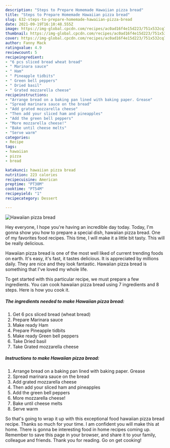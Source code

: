 ```yaml
---
description: "Steps to Prepare Homemade Hawaiian pizza bread"
title: "Steps to Prepare Homemade Hawaiian pizza bread"
slug: 632-steps-to-prepare-homemade-hawaiian-pizza-bread
date: 2021-09-19T16:10:48.555Z
image: https://img-global.cpcdn.com/recipes/ac0ad16f4e15d223/751x532cq70/hawaiian-pizza-bread-recipe-main-photo.jpg
thumbnail: https://img-global.cpcdn.com/recipes/ac0ad16f4e15d223/751x532cq70/hawaiian-pizza-bread-recipe-main-photo.jpg
cover: https://img-global.cpcdn.com/recipes/ac0ad16f4e15d223/751x532cq70/hawaiian-pizza-bread-recipe-main-photo.jpg
author: Fanny Mack
ratingvalue: 4.9
reviewcount: 5
recipeingredient:
- "6 pcs sliced bread wheat bread"
- " Marinara sauce"
- " Ham"
- " Pineapple tidbits"
- " Green bell peppers"
- " Dried basil"
- " Grated mozzarella cheese"
recipeinstructions:
- "Arrange bread on a baking pan lined with baking paper. Grease"
- "Spread marinara sauce on the bread"
- "Add grated mozzarella cheese"
- "Then add your sliced ham and pineapples"
- "Add the green bell peppers"
- "More mozzarella cheese!"
- "Bake until cheese melts"
- "Serve warm"
categories:
- Recipe
tags:
- hawaiian
- pizza
- bread

katakunci: hawaiian pizza bread 
nutrition: 223 calories
recipecuisine: American
preptime: "PT30M"
cooktime: "PT54M"
recipeyield: "1"
recipecategory: Dessert

---
```



![Hawaiian pizza bread](https://img-global.cpcdn.com/recipes/ac0ad16f4e15d223/751x532cq70/hawaiian-pizza-bread-recipe-main-photo.jpg)

Hey everyone, I hope you're having an incredible day today. Today, I'm gonna show you how to prepare a special dish, hawaiian pizza bread. One of my favorites food recipes. This time, I will make it a little bit tasty. This will be really delicious.

Hawaiian pizza bread is one of the most well liked of current trending foods on earth. It's easy, it's fast, it tastes delicious. It is appreciated by millions daily. They are nice and they look fantastic. Hawaiian pizza bread is something that I've loved my whole life.




To get started with this particular recipe, we must prepare a few ingredients. You can cook hawaiian pizza bread using 7 ingredients and 8 steps. Here is how you cook it.

<!--inarticleads1-->

##### The ingredients needed to make Hawaiian pizza bread:

1. Get 6 pcs sliced bread (wheat bread)
1. Prepare  Marinara sauce
1. Make ready  Ham
1. Prepare  Pineapple tidbits
1. Make ready  Green bell peppers
1. Take  Dried basil
1. Take  Grated mozzarella cheese




<!--inarticleads2-->

##### Instructions to make Hawaiian pizza bread:

1. Arrange bread on a baking pan lined with baking paper. Grease
1. Spread marinara sauce on the bread
1. Add grated mozzarella cheese
1. Then add your sliced ham and pineapples
1. Add the green bell peppers
1. More mozzarella cheese!
1. Bake until cheese melts
1. Serve warm




So that's going to wrap it up with this exceptional food hawaiian pizza bread recipe. Thanks so much for your time. I am confident you will make this at home. There is gonna be interesting food in home recipes coming up. Remember to save this page in your browser, and share it to your family, colleague and friends. Thank you for reading. Go on get cooking!
